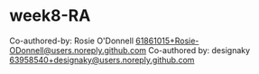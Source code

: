 # week8-RA


Co-authored-by: Rosie O'Donnell <61861015+Rosie-ODonnell@users.noreply.github.com>
Co-authored by: designaky <63958540+designaky@users.noreply.github.com>